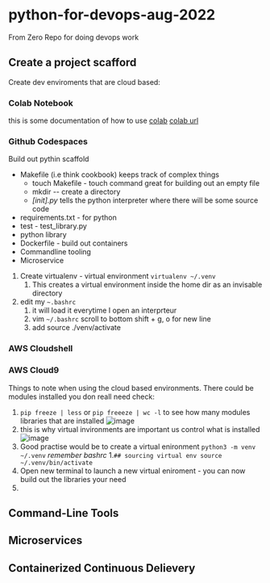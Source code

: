 # python-for-devops-aug-2022
From Zero Repo for doing devops work

## Create a project scafford

Create dev enviroments that are cloud based: 

### Colab Notebook

this is some documentation of how to use [colab](https://github.com/tim-webster-7D/python-for-devops-aug-2022/blob/main/getting_started_pthyon.ipynb)
[colab url](https://colab.research.google.com/)

### Github Codespaces

Build out pythin scaffold
* Makefile (i.e think cookbook) keeps track of complex things
  * touch Makefile - touch command great for building out an empty file
  * mkdir -- create a directory
  * *[init].py* tells the python interpreter where there will be some source code
* requirements.txt - for python
* test - test_library.py
* python library
* Dockerfile - build out containers
* Commandline tooling
* Microservice

1. Create virtualenv - virtual environment `virtualenv ~/.venv`
   1. This creates a virtual environment inside the home dir as an invisable directory
2. edit my `~.bashrc`
   1. it will load it everytime I open an interprteur
   2. vim `~/.bashrc` scroll to bottom shift + g, o for new line
   3. add source ./venv/activate


### AWS Cloudshell
### AWS Cloud9

Things to note when using the cloud based environments. There could be modules installed you don reall need check:
1. `pip freeze | less` or `pip freeeze | wc -l` to see how many modules libraries that are installed ![image](https://user-images.githubusercontent.com/32961611/183281416-29ee4163-d530-4b08-b57a-7b668a9bbd04.png)
2. this is why virtual invironments are important us control what is installed ![image](https://user-images.githubusercontent.com/32961611/183281385-ed76b440-e485-41b7-bf63-860c3bcb3db1.png)
3. Good practise would be to create a virtual enironment `python3 -m venv ~/.venv` *remember bashrc*
   1.`## sourcing virtual env
     source ~/.venv/bin/activate`
4. Open new terminal to launch a new virtual eniroment - you can now build out the libraries your need
5. 

## Command-Line Tools

## Microservices

## Containerized Continuous Delievery
